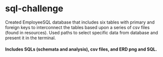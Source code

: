 # sql-challenge
Created EmployeeSQL database that includes six tables with primary and foreign keys to interconnect the tables based upon a series of csv files (found in resources).
Used paths to select specific data from database and present it in the terminal.

#### Includes SQLs (schemata and analysis), csv files, and ERD png and SQL.
